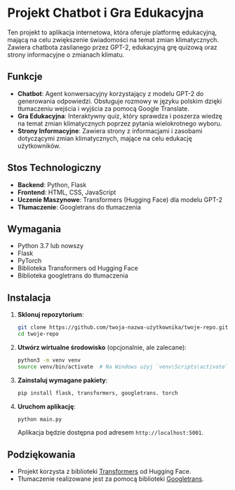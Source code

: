 # Projekt Chatbot i Gra Edukacyjna

Ten projekt to aplikacja internetowa, która oferuje platformę edukacyjną, mającą na celu zwiększenie świadomości na temat zmian klimatycznych. Zawiera chatbota zasilanego przez GPT-2, edukacyjną grę quizową oraz strony informacyjne o zmianach klimatu.

## Funkcje

- **Chatbot**: Agent konwersacyjny korzystający z modelu GPT-2 do generowania odpowiedzi. Obsługuje rozmowy w języku polskim dzięki tłumaczeniu wejścia i wyjścia za pomocą Google Translate.
- **Gra Edukacyjna**: Interaktywny quiz, który sprawdza i poszerza wiedzę na temat zmian klimatycznych poprzez pytania wielokrotnego wyboru.
- **Strony Informacyjne**: Zawiera strony z informacjami i zasobami dotyczącymi zmian klimatycznych, mające na celu edukację użytkowników.

## Stos Technologiczny

- **Backend**: Python, Flask
- **Frontend**: HTML, CSS, JavaScript
- **Uczenie Maszynowe**: Transformers (Hugging Face) dla modelu GPT-2
- **Tłumaczenie**: Googletrans do tłumaczenia

## Wymagania

- Python 3.7 lub nowszy
- Flask
- PyTorch
- Biblioteka Transformers od Hugging Face
- Biblioteka googletrans do tłumaczenia

## Instalacja

1. **Sklonuj repozytorium**:
    ```bash
    git clone https://github.com/twoja-nazwa-użytkownika/twoje-repo.git
    cd twoje-repo
    ```

2. **Utwórz wirtualne środowisko** (opcjonalnie, ale zalecane):
    ```bash
    python3 -m venv venv
    source venv/bin/activate  # Na Windows użyj `venv\Scripts\activate`
    ```

3. **Zainstaluj wymagane pakiety**:
    ```bash
    pip install flask, transformers, googletrans. torch
    ```

4. **Uruchom aplikację**:
    ```bash
    python main.py
    ```

   Aplikacja będzie dostępna pod adresem `http://localhost:5001`.

## Podziękowania

- Projekt korzysta z biblioteki [Transformers](https://github.com/huggingface/transformers) od Hugging Face.
- Tłumaczenie realizowane jest za pomocą biblioteki [Googletrans](https://github.com/ssut/py-googletrans).


